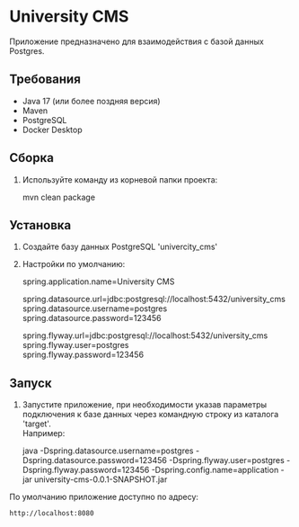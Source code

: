 # University CMS  

Приложение предназначено для взаимодействия с базой данных Postgres.  

## Требования  

- Java 17 (или более поздняя версия)  
- Maven  
- PostgreSQL  
- Docker Desktop

## Сборка  
1. Используйте команду из корневой папки проекта: 
 
	mvn clean package

## Установка  
1. Создайте базу данных PostgreSQL 'univercity_cms'  
2. Настройки по умолчанию:  

	spring.application.name=University CMS  

	spring.datasource.url=jdbc:postgresql://localhost:5432/university_cms  
	spring.datasource.username=postgres  
	spring.datasource.password=123456  

	spring.flyway.url=jdbc:postgresql://localhost:5432/university_cms  
	spring.flyway.user=postgres  
	spring.flyway.password=123456  

## Запуск
1. Запустите приложение, при необходимости указав параметры подключения к базе данных через командную строку из каталога 'target'.  
Например:  

	java -Dspring.datasource.username=postgres -Dspring.datasource.password=123456 -Dspring.flyway.user=postgres -Dspring.flyway.password=123456 -Dspring.config.name=application -jar university-cms-0.0.1-SNAPSHOT.jar

По умолчанию приложение доступно по адресу:  

	http://localhost:8080